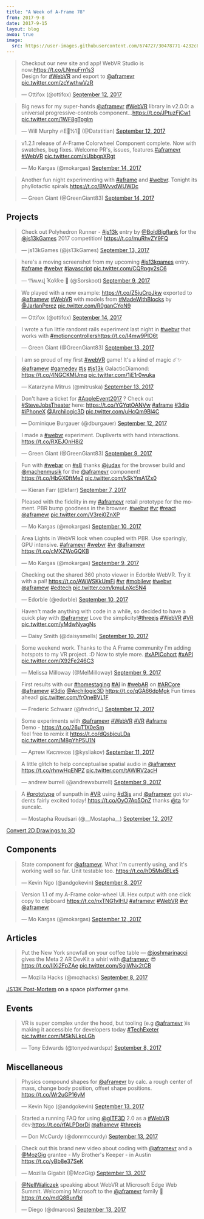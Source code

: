 ```yaml
---
title: "A Week of A-Frame 78"
from: 2017-9-8
date: 2017-9-15
layout: blog
awoa: true
image:
  src: https://user-images.githubusercontent.com/674727/30478771-4232c850-99c7-11e7-818d-3f9cbf230584.jpg
---
```


<script async src="//platform.twitter.com/widgets.js" charset="utf-8"></script>

<div class="tweets tweets-feature">
<blockquote class="twitter-tweet"><p lang="en" dir="ltr">Checkout our new site and app! WebVR Studio is now:<a href="https://t.co/LNmuFrn1s3">https://t.co/LNmuFrn1s3</a><br>Design for <a href="https://twitter.com/hashtag/WebVR?src=hash">#WebVR</a> and export to <a href="https://twitter.com/aframevr">@aframevr</a> <a href="https://t.co/zcYwthwVzR">pic.twitter.com/zcYwthwVzR</a></p>&mdash; Ottifox (@ottifox) <a href="https://twitter.com/ottifox/status/907632252359655430">September 12, 2017</a></blockquote>

<blockquote class="twitter-tweet"><p lang="en" dir="ltr">Big news for my super-hands <a href="https://twitter.com/aframevr">@aframevr</a> <a href="https://twitter.com/hashtag/WebVR?src=hash">#WebVR</a> library in v2.0.0: a universal progressive-controls component...<a href="https://t.co/JPtuzFjCw1">https://t.co/JPtuzFjCw1</a> <a href="https://t.co/1WF8gTpglm">pic.twitter.com/1WF8gTpglm</a></p>&mdash; Will Murphy 🔥E🌳½1⃣ (@Datatitian) <a href="https://twitter.com/Datatitian/status/907651014484000768">September 12, 2017</a></blockquote>

<blockquote class="twitter-tweet"><p lang="en" dir="ltr">v1.2.1 release of A-Frame Colorwheel Component complete.  Now with swatches, bug fixes. Welcome PR&#39;s, issues, features.<a href="https://twitter.com/hashtag/aframevr?src=hash">#aframevr</a> <a href="https://twitter.com/hashtag/WebVR?src=hash">#WebVR</a> <a href="https://t.co/sUbbgpXRgt">pic.twitter.com/sUbbgpXRgt</a></p>&mdash; Mo Kargas (@mokargas) <a href="https://twitter.com/mokargas/status/908127452706177024">September 14, 2017</a></blockquote>

<blockquote class="twitter-tweet"><p lang="en" dir="ltr">Another fun night experimenting with <a href="https://twitter.com/hashtag/aframe?src=hash">#aframe</a> and <a href="https://twitter.com/hashtag/webvr?src=hash">#webvr</a>. Tonight its phyllotactic spirals.<a href="https://t.co/BWvvdWUWDc">https://t.co/BWvvdWUWDc</a></p>&mdash; Green Giant (@GreenGiant83) <a href="https://twitter.com/GreenGiant83/status/908200218574946304">September 14, 2017</a></blockquote>

</div>

<!-- more -->

## Projects

<div class="tweets">
<blockquote class="twitter-tweet"><p lang="en" dir="ltr">Check out Polyhedron Runner - <a href="https://twitter.com/hashtag/js13k?src=hash">#js13k</a> entry by <a href="https://twitter.com/BoldBigflank">@BoldBigflank</a> for the <a href="https://twitter.com/js13kGames">@js13kGames</a> 2017 competition! <a href="https://t.co/muRhvZY9FQ">https://t.co/muRhvZY9FQ</a></p>&mdash; js13kGames (@js13kGames) <a href="https://twitter.com/js13kGames/status/907917938241413120">September 13, 2017</a></blockquote>

<blockquote class="twitter-tweet"><p lang="en" dir="ltr">here&#39;s a moving screenshot from my upcoming <a href="https://twitter.com/hashtag/js13kgames?src=hash">#js13kgames</a> entry. <a href="https://twitter.com/hashtag/aframe?src=hash">#aframe</a> <a href="https://twitter.com/hashtag/webvr?src=hash">#webvr</a> <a href="https://twitter.com/hashtag/javascript?src=hash">#javascript</a> <a href="https://t.co/CQRpgv2sC6">pic.twitter.com/CQRpgv2sC6</a></p>&mdash; Ͳìʍʍվ Ҡօҟҟҽ 🌷 (@Sorskoot) <a href="https://twitter.com/Sorskoot/status/906524200076275714">September 9, 2017</a></blockquote>

<blockquote class="twitter-tweet"><p lang="en" dir="ltr">We played with a new example: <a href="https://t.co/Z5juCrpJkw">https://t.co/Z5juCrpJkw</a> exported to <a href="https://twitter.com/aframevr">@aframevr</a> <a href="https://twitter.com/hashtag/WebVR?src=hash">#WebVR</a> with models from <a href="https://twitter.com/hashtag/MadeWithBlocks?src=hash">#MadeWithBlocks</a> by <a href="https://twitter.com/JarlanPerez">@JarlanPerez</a> <a href="https://t.co/R0ganCYoN9">pic.twitter.com/R0ganCYoN9</a></p>&mdash; Ottifox (@ottifox) <a href="https://twitter.com/ottifox/status/908227016851197952">September 14, 2017</a></blockquote>

<blockquote class="twitter-tweet"><p lang="en" dir="ltr">I wrote a fun little randomt rails experiment last night in <a href="https://twitter.com/hashtag/webvr?src=hash">#webvr</a> that works with <a href="https://twitter.com/hashtag/motioncontrollers?src=hash">#motioncontrollers</a><a href="https://t.co/I4mw9PlO6t">https://t.co/I4mw9PlO6t</a></p>&mdash; Green Giant (@GreenGiant83) <a href="https://twitter.com/GreenGiant83/status/907952535553667072">September 13, 2017</a></blockquote>

<blockquote class="twitter-tweet"><p lang="en" dir="ltr">I am so proud of my first <a href="https://twitter.com/hashtag/webVR?src=hash">#webVR</a> game! It&#39;s a kind of magic ☄️✨ <a href="https://twitter.com/aframevr">@aframevr</a> <a href="https://twitter.com/hashtag/gamedev?src=hash">#gamedev</a> <a href="https://twitter.com/hashtag/js?src=hash">#js</a> <a href="https://twitter.com/hashtag/js13k?src=hash">#js13k</a> GalacticDiamond: <a href="https://t.co/4NGCKMIJmq">https://t.co/4NGCKMIJmq</a> <a href="https://t.co/1jE1r0wuka">pic.twitter.com/1jE1r0wuka</a></p>&mdash; Katarzyna Mitrus (@mitruska) <a href="https://twitter.com/mitruska/status/908050522166448129">September 13, 2017</a></blockquote>

<blockquote class="twitter-tweet"><p lang="en" dir="ltr">Don&#39;t have a ticket for <a href="https://twitter.com/hashtag/AppleEvent2017?src=hash">#AppleEvent2017</a> ? Check out <a href="https://twitter.com/hashtag/SteveJobsTheater?src=hash">#SteveJobsTheater</a> here: <a href="https://t.co/YGYqtOANVw">https://t.co/YGYqtOANVw</a> <a href="https://twitter.com/hashtag/aframe?src=hash">#aframe</a> <a href="https://twitter.com/hashtag/3dio?src=hash">#3dio</a> <a href="https://twitter.com/hashtag/iPhoneX?src=hash">#iPhoneX</a> <a href="https://twitter.com/Archilogic3D">@Archilogic3D</a> <a href="https://t.co/uHcQm9Bl4C">pic.twitter.com/uHcQm9Bl4C</a></p>&mdash; Dominique Burgauer (@dburgauer) <a href="https://twitter.com/dburgauer/status/907646024348553218">September 12, 2017</a></blockquote>

<blockquote class="twitter-tweet"><p lang="en" dir="ltr">I made a <a href="https://twitter.com/hashtag/webvr?src=hash">#webvr</a> experiment. Dupliverts with hand interactions.   <a href="https://t.co/RXEJOnH8i2">https://t.co/RXEJOnH8i2</a></p>&mdash; Green Giant (@GreenGiant83) <a href="https://twitter.com/GreenGiant83/status/906544743236161536">September 9, 2017</a></blockquote>

<blockquote class="twitter-tweet"><p lang="en" dir="ltr">Fun with <a href="https://twitter.com/hashtag/webar?src=hash">#webar</a> on <a href="https://twitter.com/hashtag/s8?src=hash">#s8</a> thanks <a href="https://twitter.com/judax">@judax</a> for the browser build and <a href="https://twitter.com/machenmusik">@machenmusik</a> for the <a href="https://twitter.com/aframevr">@aframevr</a> component! <a href="https://t.co/HbGX0ftMe2">https://t.co/HbGX0ftMe2</a> <a href="https://t.co/kSkYmA1Zx0">pic.twitter.com/kSkYmA1Zx0</a></p>&mdash; Kieran Farr (@kfarr) <a href="https://twitter.com/kfarr/status/905886452302528512">September 7, 2017</a></blockquote>

<blockquote class="twitter-tweet"><p lang="en" dir="ltr">Pleased with the fidelity in my <a href="https://twitter.com/hashtag/aframevr?src=hash">#aframevr</a> retail prototype for the moment. PBR bump goodness in the browser. <a href="https://twitter.com/hashtag/webvr?src=hash">#webvr</a> <a href="https://twitter.com/hashtag/vr?src=hash">#vr</a> <a href="https://twitter.com/hashtag/react?src=hash">#react</a> <a href="https://twitter.com/aframevr">@aframevr</a> <a href="https://t.co/V3rei0ZnXP">pic.twitter.com/V3rei0ZnXP</a></p>&mdash; Mo Kargas (@mokargas) <a href="https://twitter.com/mokargas/status/906786174068391937">September 10, 2017</a></blockquote>

<blockquote class="twitter-tweet"><p lang="en" dir="ltr">Area Lights in WebVR look when coupled with PBR. Use sparingly, GPU intensive. <a href="https://twitter.com/hashtag/aframevr?src=hash">#aframevr</a> <a href="https://twitter.com/hashtag/webvr?src=hash">#webvr</a> <a href="https://twitter.com/hashtag/vr?src=hash">#vr</a> <a href="https://twitter.com/aframevr">@aframevr</a>  <a href="https://t.co/cMXZWoGQKB">https://t.co/cMXZWoGQKB</a></p>&mdash; Mo Kargas (@mokargas) <a href="https://twitter.com/mokargas/status/906455070350336007">September 9, 2017</a></blockquote>

<blockquote class="twitter-tweet"><p lang="en" dir="ltr">Checking out the shared 360 photo viewer in Edorble WebVR. Try it with a pal! <a href="https://t.co/AWWSKkUmFi">https://t.co/AWWSKkUmFi</a> <a href="https://twitter.com/hashtag/vr?src=hash">#vr</a> <a href="https://twitter.com/hashtag/mobilevr?src=hash">#mobilevr</a> <a href="https://twitter.com/hashtag/webvr?src=hash">#webvr</a> <a href="https://twitter.com/aframevr">@aframevr</a> <a href="https://twitter.com/hashtag/edtech?src=hash">#edtech</a> <a href="https://t.co/kmuLnXcSN4">pic.twitter.com/kmuLnXcSN4</a></p>&mdash; Edorble (@edorble) <a href="https://twitter.com/edorble/status/906968761055375360">September 10, 2017</a></blockquote>

<blockquote class="twitter-tweet"><p lang="en" dir="ltr">Haven&#39;t made anything with code in a while, so decided to have a quick play with <a href="https://twitter.com/aframevr">@aframevr</a>  Love the simplicity!<a href="https://twitter.com/hashtag/threejs?src=hash">#threejs</a> <a href="https://twitter.com/hashtag/WebVR?src=hash">#WebVR</a> <a href="https://twitter.com/hashtag/VR?src=hash">#VR</a> <a href="https://t.co/yMdwNyagNs">pic.twitter.com/yMdwNyagNs</a></p>&mdash; Daisy Smith (@daisysmells) <a href="https://twitter.com/daisysmells/status/906971755134283776">September 10, 2017</a></blockquote>

<blockquote class="twitter-tweet"><p lang="en" dir="ltr">Some weekend work. Thanks to the A Frame community I&#39;m adding hotspots to my VR project. :D Now to style more. <a href="https://twitter.com/hashtag/xAPICohort?src=hash">#xAPICohort</a> <a href="https://twitter.com/hashtag/xAPI?src=hash">#xAPI</a> <a href="https://t.co/X92Fe246C3">pic.twitter.com/X92Fe246C3</a></p>&mdash; Melissa Milloway (@MelMilloway) <a href="https://twitter.com/MelMilloway/status/906632555532656641">September 9, 2017</a></blockquote>

<blockquote class="twitter-tweet"><p lang="en" dir="ltr">First results with our <a href="https://twitter.com/hashtag/homestaging?src=hash">#homestaging</a> <a href="https://twitter.com/hashtag/AI?src=hash">#AI</a> in <a href="https://twitter.com/hashtag/webAR?src=hash">#webAR</a> on <a href="https://twitter.com/hashtag/ARCore?src=hash">#ARCore</a> <a href="https://twitter.com/aframevr">@aframevr</a> <a href="https://twitter.com/hashtag/3dio?src=hash">#3dio</a> <a href="https://twitter.com/Archilogic3D">@Archilogic3D</a> <a href="https://t.co/qGA66dpMgk">https://t.co/qGA66dpMgk</a> Fun times ahead! <a href="https://t.co/frOneBVL1F">pic.twitter.com/frOneBVL1F</a></p>&mdash; Frederic Schwarz (@fredric\_) <a href="https://twitter.com/fredric_/status/907441827359444993">September 12, 2017</a></blockquote>

<blockquote class="twitter-tweet"><p lang="en" dir="ltr">Some experiments with <a href="https://twitter.com/aframevr">@aframevr</a> <a href="https://twitter.com/hashtag/WebVR?src=hash">#WebVR</a> <a href="https://twitter.com/hashtag/VR?src=hash">#VR</a> <a href="https://twitter.com/hashtag/aframe?src=hash">#aframe</a> <br>Demo - <a href="https://t.co/26uT1X0eSm">https://t.co/26uT1X0eSm</a><br>feel free to remix it <a href="https://t.co/dQsbjcuLDa">https://t.co/dQsbjcuLDa</a> <a href="https://t.co/M8gYhP5U1N">pic.twitter.com/M8gYhP5U1N</a></p>&mdash; Артем Кисляков (@kysliakov) <a href="https://twitter.com/kysliakov/status/907316391983943681">September 11, 2017</a></blockquote>

<blockquote class="twitter-tweet"><p lang="en" dir="ltr">A little glitch to help conceptualise spatial audio in <a href="https://twitter.com/aframevr">@aframevr</a> <a href="https://t.co/rhnwHqENPZ">https://t.co/rhnwHqENPZ</a> <a href="https://t.co/tAWlRV2acH">pic.twitter.com/tAWlRV2acH</a></p>&mdash; andrew burrell (@andrewxburrell) <a href="https://twitter.com/andrewxburrell/status/906437941618139137">September 9, 2017</a></blockquote>

<blockquote class="twitter-tweet"><p lang="en" dir="ltr">A <a href="https://twitter.com/hashtag/prototype?src=hash">#prototype</a> of sunpath in <a href="https://twitter.com/hashtag/VR?src=hash">#VR</a> using <a href="https://twitter.com/hashtag/d3js?src=hash">#d3js</a> and <a href="https://twitter.com/aframevr">@aframevr</a> got students fairly excited today! <a href="https://t.co/OyO7Ap5OnZ">https://t.co/OyO7Ap5OnZ</a> thanks <a href="https://twitter.com/ta">@ta</a> for suncalc.</p>&mdash; Mostapha Roudsari (@__Mostapha__) <a href="https://twitter.com/__Mostapha__/status/907623669442256896">September 12, 2017</a></blockquote>

</div>

[Convert 2D Drawings to 3D](https://aframe-photobump.glitch.me/)

## Components

<div class="tweets">
<blockquote class="twitter-tweet"><p lang="en" dir="ltr">State component for <a href="https://twitter.com/aframevr">@aframevr</a>. What I&#39;m currently using, and it&#39;s working well so far. Unit testable too.  <a href="https://t.co/hD5Ms0ELx5">https://t.co/hD5Ms0ELx5</a></p>&mdash; Kevin Ngo (@andgokevin) <a href="https://twitter.com/andgokevin/status/906122987086069760">September 8, 2017</a></blockquote>

<blockquote class="twitter-tweet"><p lang="en" dir="ltr">Version 1.1 of my A-Frame color-wheel UI. Hex output with one click copy to clipboard <a href="https://t.co/nxTNG1vIHU">https://t.co/nxTNG1vIHU</a> <a href="https://twitter.com/hashtag/aframevr?src=hash">#aframevr</a> <a href="https://twitter.com/hashtag/WebVR?src=hash">#WebVR</a> <a href="https://twitter.com/hashtag/vr?src=hash">#vr</a> <a href="https://twitter.com/aframevr">@aframevr</a></p>&mdash; Mo Kargas (@mokargas) <a href="https://twitter.com/mokargas/status/907413368868290560">September 12, 2017</a></blockquote>

</div>

## Articles

<div class="tweets">
<blockquote class="twitter-tweet"><p lang="en" dir="ltr">Put the New York snowfall on your coffee table — <a href="https://twitter.com/joshmarinacci">@joshmarinacci</a> gives the Meta 2 AR DevKit a whirl with <a href="https://twitter.com/aframevr">@aframevr</a> 😎 <a href="https://t.co/IlXi2FpZAe">https://t.co/IlXi2FpZAe</a> <a href="https://t.co/SgiWNx2tCB">pic.twitter.com/SgiWNx2tCB</a></p>&mdash; Mozilla Hacks (@mozhacks) <a href="https://twitter.com/mozhacks/status/906170617392758784">September 8, 2017</a></blockquote>

</div>

[JS13K Post-Mortem](https://www.timmykokke.com/2017/09/js13kgames-post-mortem/)
on a space platformer game.

## Events

<div class="tweets">
<blockquote class="twitter-tweet"><p lang="en" dir="ltr">VR is super complex under the hood, but tooling (e.g <a href="https://twitter.com/aframevr">@aframevr</a> )is making it accessible for developers today <a href="https://twitter.com/hashtag/TechExeter?src=hash">#TechExeter</a> <a href="https://t.co/MSkNLkpLGh">pic.twitter.com/MSkNLkpLGh</a></p>&mdash; Tony Edwards (@tonyedwardspz) <a href="https://twitter.com/tonyedwardspz/status/906109622859247616">September 8, 2017</a></blockquote>

</div>

## Miscellaneous

<div class="tweets">
<blockquote class="twitter-tweet"><p lang="en" dir="ltr">Physics compound shapes for <a href="https://twitter.com/aframevr">@aframevr</a> by calc. a rough center of mass, change body position, offset shape positions. <a href="https://t.co/Wr2uGP16yM">https://t.co/Wr2uGP16yM</a></p>&mdash; Kevin Ngo (@andgokevin) <a href="https://twitter.com/andgokevin/status/908049721616343041">September 13, 2017</a></blockquote>

<blockquote class="twitter-tweet"><p lang="en" dir="ltr">Started a running FAQ for using <a href="https://twitter.com/glTF3D">@glTF3D</a> 2.0 as a <a href="https://twitter.com/hashtag/WebVR?src=hash">#WebVR</a> dev:<a href="https://t.co/rfALPDorDi">https://t.co/rfALPDorDi</a> <a href="https://twitter.com/aframevr">@aframevr</a> <a href="https://twitter.com/hashtag/threejs?src=hash">#threejs</a></p>&mdash; Don McCurdy (@donrmccurdy) <a href="https://twitter.com/donrmccurdy/status/907758453153607680">September 13, 2017</a></blockquote>

<blockquote class="twitter-tweet"><p lang="en" dir="ltr">Check out this brand new video about coding with <a href="https://twitter.com/aframevr">@aframevr</a> and a <a href="https://twitter.com/MozGig">@MozGig</a> grantee - My Brother&#39;s Keeper - in Austin <a href="https://t.co/yBb8e37SeK">https://t.co/yBb8e37SeK</a></p>&mdash; Mozilla Gigabit (@MozGig) <a href="https://twitter.com/MozGig/status/908067275894292480">September 13, 2017</a></blockquote>

<blockquote class="twitter-tweet"><p lang="en" dir="ltr"><a href="https://twitter.com/NellWaliczek">@NellWaliczek</a> speaking about WebVR at Microsoft Edge Web Summit. Welcoming Microsoft to the <a href="https://twitter.com/aframevr">@aframevr</a> family 🙏 <a href="https://t.co/mdQ8Bunfbl">https://t.co/mdQ8Bunfbl</a></p>&mdash; Diego (@dmarcos) <a href="https://twitter.com/dmarcos/status/908112386321608704">September 13, 2017</a></blockquote>

</div>
